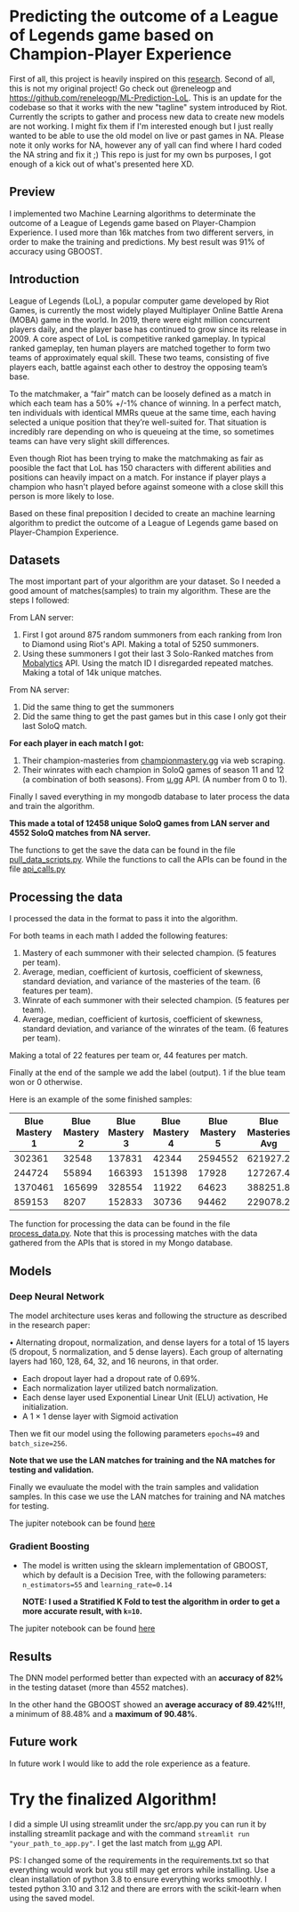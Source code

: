 # Predicting the outcome of a League of Legends game based on Champion-Player Experience

First of all, this project is heavily inspired on this [research](https://arxiv.org/abs/2108.02799#:~:text=Using%20a%20deep%20neural%20network,for%20playing%20LoL%20and%20matchmaking.). Second of all, this is not my original project! Go check out @reneleogp and https://github.com/reneleogp/ML-Prediction-LoL. This is an update for the codebase so that it works with the new "tagline" system introduced by Riot. Currently the scripts to gather and process new data to create new models are not working. I might fix them if I'm interested enough but I just really wanted to be able to use the old model on live or past games in NA. Please note it only works for NA, however any of yall can find where I hard coded the NA string and fix it ;) This repo is just for my own bs purposes, I got enough of a kick out of what's presented here XD.

## Preview

I implemented two Machine Learning algorithms to determinate the outcome of a League of Legends game based on Player-Champion Experience. I used more than 16k matches from two different servers, in order to make the training and predictions. My best result was 91% of accuracy using GBOOST.

## Introduction

League of Legends (LoL), a popular computer game developed by Riot Games, is currently the most widely played Multiplayer Online Battle Arena (MOBA) game in the world. In 2019, there were eight million concurrent players daily, and the player base has continued to grow since its release in 2009. A core aspect of LoL is competitive ranked gameplay. In typical ranked gameplay, ten human players are matched together to form two teams of approximately equal skill. These two teams, consisting of five players each, battle against each other to destroy the opposing team’s base.

To the matchmaker, a “fair” match can be loosely defined as a match in which each team has a 50% +/-1% chance of winning. In a perfect match, ten individuals with identical MMRs queue at the same time, each having selected a unique position that they’re well-suited for. That situation is incredibly rare depending on who is queueing at the time, so sometimes teams can have very slight skill differences.

Even though Riot has been trying to make the matchmaking as fair as poosible the fact that LoL has 150 characters with different abilities and positions can heavily impact on a match. For instance if player plays a champion who hasn't played before against someone with a close skill this person is more likely to lose.

Based on these final preposition I decided to create an machine learning algorithm to predict the outcome of a League of Legends game based on Player-Champion Experience.

## Datasets

The most important part of your algorithm are your dataset. So I needed a good amount of matches(samples) to train my algorithm. These are the steps I followed:

From LAN server:

1. First I got around 875 random summoners from each ranking from Iron to Diamond using Riot's API. Making a total of 5250 summoners.
2. Using these summoners I got their last 3 Solo-Ranked matches from [Mobalytics](https://mobalytics.gg/) API. Using the match ID I disregarded repeated matches. Making a total of 14k unique matches.

From NA server:
1. Did the same thing to get the summoners
2. Did the same thing to get the past games but in this case I only got their last SoloQ match.
   
**For each player in each match I got:**
   
1. Their champion-masteries from [championmastery.gg](https://championmastery.gg/) via web scraping.
2. Their winrates with each champion in SoloQ games of season 11 and 12 (a combination of both seasons). From [u.gg](https://u.gg/) API. (A number from 0 to 1).

Finally I saved everything in my mongodb database to later process the data and train the algorithm.

**This made a total of 12458 unique SoloQ games from LAN server and 4552 SoloQ matches from NA server.**

The functions to get the save the data can be found in the file [pull_data_scripts.py](https://github.com/PlayErphil/ML-Prediction-LoL/blob/master/src/get_data_training/pull_data_scripts.py). While the functions to call the APIs can be found in the file [api_calls.py](https://github.com/PlayErphil/ML-Prediction-LoL/blob/master/src/api_calls/api_calls.py)

## Processing the data

I processed the data in the format to pass it into the algorithm.

For both teams in each math I added the following features:

1. Mastery of each summoner with their selected champion. (5 features per team).
2. Average, median, coefficient of kurtosis, coefficient of skewness, standard deviation, and variance of the masteries of the team. (6 features per team).
3. Winrate of each summoner with their selected champion. (5 features per team).
4. Average, median, coefficient of kurtosis, coefficient of skewness, standard deviation, and variance of the winrates of the team. (6 features per team).

Making a total of 22 features per team or, 44 features per match.

Finally at the end of the sample we add the label (output). 1 if the blue team won or 0 otherwise.

Here is an example of the some finished samples:

| Blue Mastery 1 | Blue Mastery 2 | Blue Mastery 3 | Blue Mastery 4 | Blue Mastery 5 | Blue Masteries Avg | Blue Masteries Median | Blue Masteries Kurtorsis | Blue Masteries Skewness | Blue Masteries Std | Blue Masteries Variance | Blue Winrate 1      | Blue Winrate 2     | Blue Winrate 3      | Blue Winrate 4      | Blue Winrate 5      | Blue Winrates Avg   | Blue Winrates Median | Blue Winrates Kurtorsis | Blue Winrates Skewness | Blue Winrates Std    | Blue Winrates Variance | Red Mastery 1 | Red Mastery 2 | Red Mastery 3 | Red Mastery 4 | Red Mastery 5 | Red Masteries Avg | Red Masteries Median | Red Masteries Kurtorsis | Red Masteries Skewness | Red Masteries Std  | Red Masteries Variance | Red Winrate 1      | Red Winrate 2      | Red Winrate 3       | Red Winrate 4       | Red Winrate 5      | Red Winrates Avg    | Red Winrates Median | Red Winrates Kurtorsis | Red Winrates Skewness | Red Winrates Std    | Red Winrates Variance | Blue Won |
| -------------- | -------------- | -------------- | -------------- | -------------- | ------------------ | --------------------- | ------------------------ | ----------------------- | ------------------ | ----------------------- | ------------------- | ------------------ | ------------------- | ------------------- | ------------------- | ------------------- | -------------------- | ----------------------- | ---------------------- | -------------------- | ---------------------- | ------------- | ------------- | ------------- | ------------- | ------------- | ----------------- | -------------------- | ----------------------- | ---------------------- | ------------------ | ---------------------- | ------------------ | ------------------ | ------------------- | ------------------- | ------------------ | ------------------- | ------------------- | ---------------------- | --------------------- | ------------------- | --------------------- | -------- |
| 302361         | 32548          | 137831         | 42344          | 2594552        | 621927.2           | 137831.0              | 4.804286377468026        | 2.1839427059899292      | 991060.5244612258  | 982200963145.36         | 0.44642857142857145 | 0.5882352941176471 | 0.23076923076923075 | 0.42857142857142855 | 0.5064102564102564  | 0.4400829562594269  | 0.44642857142857145  | 1.7867390843738296      | -1.0057794278406758    | 0.11860307225221957  | 0.014066688747665215   | 161323        | 69486         | 860782        | 5651          | 760456        | 371539.6          | 161323.0             | -3.0230679355840793     | 0.5602290310596598     | 363294.90939048404 | 131983191189.04        | 0.5522388059701493 | 0.6                | 0.4857142857142857  | 0.33333333333333326 | 0.5883838383838383 | 0.5119340526803213  | 0.5522388059701493  | 1.7550266381659405     | -1.4411615960973314   | 0.09778583443443616 | 0.00956206941603896   | 0        |
| 244724         | 55894          | 166393         | 151398         | 17928          | 127267.4           | 151398.0              | -1.3369649217205293      | 0.01316455063445954     | 81189.18392889536  | 6591683587.040001       | 0.5454545454545454  | 0.625              | 0.39893617021276595 | 0.5                 | 0.0                 | 0.4138781431334623  | 0.5                  | 2.9264103385945406      | -1.6520677083219906    | 0.21946304574713268  | 0.04816402844860805    | 33130         | 9301          | 415872        | 82639         | 15557         | 111299.8          | 33130.0              | 4.422881427922964       | 2.08903337480402       | 154445.2155651317  | 23853324610.96         | 0.7142857142857143 | 0.5384615384615384 | 0.5511363636363636  | 0.6415094339622641  | 0.5                | 0.5890786100691761  | 0.5511363636363636  | -0.9509293445462141    | 0.7660317416649389    | 0.07792626131767952 | 0.006072502202951276  | 0        |
| 1370461        | 165699         | 328554         | 11922          | 64623          | 388251.8           | 165699.0              | 4.0663657209767          | 1.9913240765628601      | 502829.6346149061  | 252837641446.95996      | 0.5311284046692607  | 0.543859649122807  | 0.4878048780487805  | 0.4444444444444444  | 0.43333333333333335 | 0.48811414192372526 | 0.4878048780487805   | -2.714615983530692      | 0.01750089360642681    | 0.044420408562547566 | 0.0019731726968636493  | 24674         | 69412         | 24297         | 197578        | 1344271       | 332046.4          | 69412.0              | 4.679175538952802       | 2.153192672198477      | 510067.58473543485 | 260168940997.84        | 0.7333333333333333 | 0.4705882352941176 | 0.631578947368421   | 0.5357142857142857  | 0.5294117647058824 | 0.5801253132832079  | 0.5357142857142857  | -0.1714387569448257    | 0.8322535703305709    | 0.09237180165145097 | 0.008532549740335     | 0        |
| 859153         | 8207           | 152833         | 30736          | 94462          | 229078.2           | 94462.0               | 4.494974145065102        | 2.0987197424240636      | 319077.67728589225 | 101810564142.16         | 0.594               | 0.5833333333333334 | 0.5833333333333334  | 0.5                 | 0.6111111111111112  | 0.5743555555555556  | 0.5833333333333334   | 3.8040034295105913      | -1.835360837059765     | 0.03854043251277294  | 0.0014853649382716057  | 7376          | 19807         | 249551        | 1914694       | 2021545       | 842594.6          | 249551.0             | -3.24972252904008       | 0.5761330822350282     | 923644.0250595681  | 853118285028.24        | 0.0                | 0.5                | 0.14285714285714285 | 0.5157894736842106  | 0.5236318407960199 | 0.33645569146747467 | 0.5                 | -2.252574646473776     | -0.7891605499808829   | 0.22119000317369086 | 0.048925017503977375  | 1        |

   
The function for processing the data can be found in the file [process_data.py](https://github.com/PlayErphil/ML-Prediction-LoL/blob/master/src/get_data_training/process_data.py). Note that this is processing matches with the data gathered from the APIs that is stored in my Mongo database.

## Models

### Deep Neural Network

The model architecture uses keras and following the structure as described in the research paper:

• Alternating dropout, normalization, and dense layers for a total of 15 layers (5 dropout, 5 normalization, and 5 dense
layers). Each group of alternating layers had 160, 128, 64, 32, and 16 neurons, in that order.

- Each dropout layer had a dropout rate of 0.69%.
- Each normalization layer utilized batch normalization.
- Each dense layer used Exponential Linear Unit (ELU) activation, He initialization.
- A 1 × 1 dense layer with Sigmoid activation

Then we fit our model using the following parameters `epochs=49` and `batch_size=256`. 

**Note that we use the LAN matches for training and the NA matches for testing and validation.**

Finally we evauluate the model with the train samples and validation samples. In this case we use the LAN matches for training and NA matches for testing.

The jupiter notebook can be found [here](https://github.com/PlayErphil/ML-Prediction-LoL/blob/master/src/neural_network.ipynb)


### Gradient Boosting

- The model is written using the sklearn implementation of GBOOST, which by default is a Decision Tree, with the following parameters: `n_estimators=55` and `learning_rate=0.14`
  
  **NOTE: I used a Stratified K Fold to test the algorithm in order to get a more accurate result, with `k=10`.** 

The jupiter notebook can be found [here](https://github.com/PlayErphil/ML-Prediction-LoL/blob/master/src/gboost.ipynb)

## Results

The DNN model performed better than expected with an **accuracy of 82%** in the testing dataset (more than 4552 matches). 

In the other hand the GBOOST showed an **average accuracy of 89.42%!!!**, a minimum of 88.48% and a **maximum of 90.48%**. 

## Future work

In future work I would like to add the role experience as a feature.

# Try the finalized Algorithm!

I did a simple UI using streamlit under the src/app.py you can run it by installing streamlit package and with the command `streamlit run "your_path_to_app.py"`. I get the last match from [u.gg](https://u.gg/) API.

PS: I changed some of the requirements in the requirements.txt so that everything would work but you still may get errors while installing. Use a clean installation of python 3.8 to ensure everything works smoothly. I tested python 3.10 and 3.12 and there are errors with the scikit-learn when using the saved model. 







